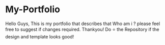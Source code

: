 # My-Portfolio
Hello Guys, This is my portfolio that describes that Who am i ? please feel free to suggest if changes required. Thankyou! 
Do ⭐ the Repository if the design and template looks good!

